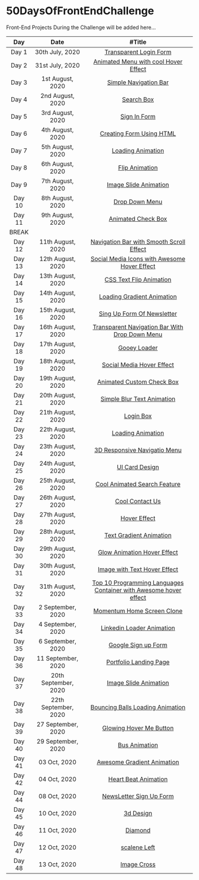 # 50DaysOfFrontEndChallenge

Front-End Projects During the Challenge will be added here...

|  Day   |         Date         |                                                    #Title                                                     |
| :----: | :------------------: | :-----------------------------------------------------------------------------------------------------------: |
| Day 1  |   30th July, 2020    |                      [Transparent Login Form](https://codepen.io/aakrity17/pen/PoZrezr)                       |
| Day 2  |   31st July, 2020    |               [Animated Menu with cool Hover Effect](https://codepen.io/aakrity17/pen/mdVNJJJ)                |
| Day 3  |   1st August, 2020   |                       [Simple Navigation Bar](https://codepen.io/aakrity17/pen/wvMVyYq)                       |
| Day 4  |   2nd August, 2020   |                            [Search Box](https://codepen.io/aakrity17/pen/gOPVNWX)                             |
| Day 5  |   3rd August, 2020   |                           [Sign In Form](https://codepen.io/aakrity17/pen/MWygvOe)                            |
| Day 6  |   4th August, 2020   |                     [Creating Form Using HTML](https://codepen.io/aakrity17/pen/ExKYePg)                      |
| Day 7  |   5th August, 2020   |                         [Loading Animation](https://codepen.io/aakrity17/pen/MWyWrWM)                         |
| Day 8  |   6th August, 2020   |                          [Flip Animation](https://codepen.io/aakrity17/pen/rNeaBem)                           |
| Day 9  |   7th August, 2020   |                     [Image Slide Animation](https://codepen.io/aakrity17/details/bGpNYjo)                     |
| Day 10 |   8th August, 2020   |                          [Drop Down Menu](https://codepen.io/aakrity17/pen/vYGOYOq)                           |
| Day 11 |   9th August, 2020   |                        [Animated Check Box](https://codepen.io/aakrity17/pen/MWywjxg)                         |
| BREAK  |
| Day 12 |  11th August, 2020   |             [Navigation Bar with Smooth Scroll Effect](https://codepen.io/aakrity17/pen/ZEWbWYz)              |
| Day 13 |  12th August, 2020   |           [Social Media Icons with Awesome Hover Effect](https://codepen.io/aakrity17/pen/qBZOvGg)            |
| Day 14 |  13th August, 2020   |                      [CSS Text Flip Animation](https://codepen.io/aakrity17/pen/ExKPLmG)                      |
| Day 15 |  14th August, 2020   |                    [Loading Gradient Animation](https://codepen.io/aakrity17/pen/MWyyYdP)                     |
| Day 16 |  15th August, 2020   |                    [Sing Up Form Of Newsletter](https://codepen.io/aakrity17/pen/mdPPqPK)                     |
| Day 17 |  16th August, 2020   |          [Transparent Navigation Bar With Drop Down Menu ](https://codepen.io/aakrity17/pen/eYZZXpN)          |
| Day 18 |  17th August, 2020   |                           [Gooey Loader](https://codepen.io/aakrity17/pen/OJNXPGb)                            |
| Day 19 |  18th August, 2020   |                     [Social Media Hover Effect](https://codepen.io/aakrity17/pen/abNZRLg)                     |
| Day 20 |  19th August, 2020   |                     [Animated Custom Check Box](https://codepen.io/aakrity17/pen/RwaGxEz)                     |
| Day 21 |  20th August, 2020   |                    [Simple Blur Text Animation](https://codepen.io/aakrity17/pen/abNmgep)                     |
| Day 22 |  21th August, 2020   |                             [Login Box](https://codepen.io/aakrity17/pen/abNBGzB)                             |
| Day 23 |  22th August, 2020   |                         [Loading Animation](https://codepen.io/aakrity17/pen/NWNbVdr)                         |
| Day 24 |  23th August, 2020   |                   [3D Responsive Navigatio Menu](https://codepen.io/aakrity17/pen/PoNWprv)                    |
| Day 25 |  24th August, 2020   |                          [UI Card Design ](https://codepen.io/aakrity17/pen/NWNdebe)                          |
| Day 26 |  25th August, 2020   |                   [Cool Animated Search Feature](https://codepen.io/aakrity17/pen/oNxZPzz)                    |
| Day 27 |  26th August, 2020   |                          [Cool Contact Us](https://codepen.io/aakrity17/pen/xxVqoPB)                          |
| Day 28 |  27th August, 2020   |                           [ Hover Effect](https://codepen.io/aakrity17/pen/xxVdYqr)                           |
| Day 29 |  28th August, 2020   |                     [ Text Gradient Animation](https://codepen.io/aakrity17/pen/KKzqPQw)                      |
| Day 30 |  29th August, 2020   |                   [ Glow Animation Hover Effect](https://codepen.io/aakrity17/pen/poywpeK)                    |
| Day 31 |  30th August, 2020   |                   [ Image with Text Hover Effect](https://codepen.io/aakrity17/pen/gOrRQXY)                   |
| Day 32 |  31th August, 2020   | [ Top 10 Programming Languages Container with Awesome hover effect](https://codepen.io/aakrity17/pen/dyMzEym) |
| Day 33 |  2 September, 2020   |                   [ Momentum Home Screen Clone ](https://codepen.io/aakrity17/pen/LYNzeZM)                    |
| Day 34 |  4 September, 2020   |                          [ Linkedin Loader Animation ](https://youtu.be/pPjEE6ulQSE)                          |
| Day 35 |  6 September, 2020   |                             [ Google Sign up Form ](https://youtu.be/6Gp6QMNru2c)                             |
| Day 36 |  11 September, 2020  |                     [ Portfolio Landing Page ](https://codepen.io/aakrity17/pen/XWdqNwq)                      |
| Day 37 | 20th September, 2020 |                     [Image Slide Animation](https://codepen.io/aakrity17/details/bGpNYjo)                     |
| Day 38 | 22th September, 2020 |                       [Bouncing Balls Loading Animation](https://youtu.be/OWXuuszFoBs)                        |
| Day 39 |  27 September, 2020  |                           [ Glowing Hover Me Button ](https://youtu.be/o-KY7t6VB-k)                           |
| Day 40 |  29 September, 2020  |                                [ Bus Animation ](https://youtu.be/5wZ8UOexPMw)                                |
| Day 41 |     03 Oct, 2020     |                         [ Awesome Gradient Animation ](https://youtu.be/hkwxmGLb3n8)                          |
| Day 42 |     04 Oct, 2020     |                            [ Heart Beat Animation ](https://youtu.be/w2AJB9NtOlA)                             |
| Day 44 |     08 Oct, 2020     |                           [ NewsLetter Sign Up Form](https://youtu.be/w4eCojYnrBY)                            |
| Day 45 |     10 Oct, 2020     |                                  [ 3d Design](https://youtu.be/EG3S6eoWlqY)                                   |
| Day 46 |     11 Oct, 2020     |                             [ Diamond](https://codepen.io/aakrity17/pen/abZOodR)                              |
| Day 47 |     12 Oct, 2020     |                           [ scalene Left](https://codepen.io/aakrity17/pen/abZOodR)                           |
| Day 48 |     13 Oct, 2020     |                           [ Image Cross ](https://codepen.io/aakrity17/pen/YzWXKxP)                           |
